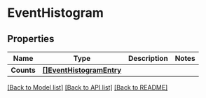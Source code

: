 # EventHistogram

## Properties

Name | Type | Description | Notes
------------ | ------------- | ------------- | -------------
**Counts** | [**[]EventHistogramEntry**](EventHistogramEntry.md) |  | 

[[Back to Model list]](../README.md#documentation-for-models) [[Back to API list]](../README.md#documentation-for-api-endpoints) [[Back to README]](../README.md)


